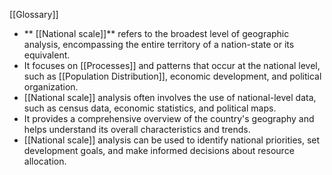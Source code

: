 
 [[Glossary]]

- ** [[National scale]]** refers to the broadest level of geographic analysis, encompassing the entire territory of a nation-state or its equivalent.
- It focuses on [[Processes]] and patterns that occur at the national level, such as [[Population Distribution]], economic development, and political organization.
- [[National scale]] analysis often involves the use of national-level data, such as census data, economic statistics, and political maps.
- It provides a comprehensive overview of the country's geography and helps understand its overall characteristics and trends.
- [[National scale]] analysis can be used to identify national priorities, set development goals, and make informed decisions about resource allocation.